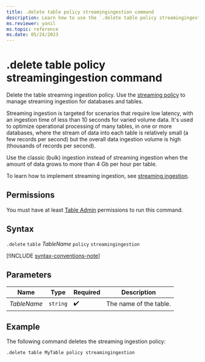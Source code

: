 ```yaml
---
title: .delete table policy streamingingestion command
description: Learn how to use the `.delete table policy streamingingestion` command to delete a table's streaming ingestion policy.
ms.reviewer: yonil
ms.topic: reference
ms.date: 05/24/2023
---
```

# .delete table policy streamingingestion command

Delete the table streaming ingestion policy. Use the [streaming policy](../management/streaming-ingestion-policy.md) to manage streaming ingestion for databases and tables.  

Streaming ingestion is targeted for scenarios that require low latency, with an ingestion time of less than 10 seconds for varied volume data. It's used to optimize operational processing of many tables, in one or more databases, where the stream of data into each table is relatively small (a few records per second) but the overall data ingestion volume is high (thousands of records per second).

Use the classic (bulk) ingestion instead of streaming ingestion when the amount of data grows to more than 4 Gb per hour per table.

To learn how to implement streaming ingestion, see [streaming ingestion](/azure/data-explorer/ingest-data-streaming.md).

## Permissions

You must have at least [Table Admin](../access-control/role-based-access-control.md) permissions to run this command.

## Syntax

`.delete` `table` *TableName* `policy` `streamingingestion`

[!INCLUDE [syntax-conventions-note](../includes/syntax-conventions-note.md)]

## Parameters

|Name|Type|Required|Description|
|--|--|--|--|
|*TableName*| `string` | :heavy_check_mark:|The name of the table.|

## Example

The following command deletes the streaming ingestion policy:

```kusto
.delete table MyTable policy streamingingestion 
```
